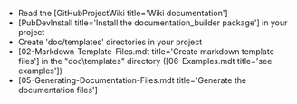 [//]: # (This file was generated from: doc/templates/07-Getting-Started.mdt using the documentation_builder package on: 2021-08-25 10:16:23.636413.)
- Read the [GitHubProjectWiki title='Wiki documentation']
- [PubDevInstall title='Install the documentation_builder package'] in your project
- Create 'doc/templates' directories in your project
- [02-Markdown-Template-Files.mdt title='Create markdown template files'] in the "doc\templates" directory ([06-Examples.mdt title='see examples'])
- [05-Generating-Documentation-Files.mdt title='Generate the documentation files']